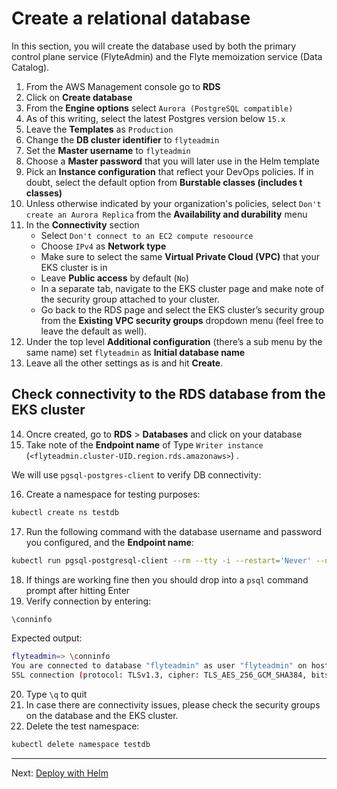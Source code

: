 # Create a relational database

In this section, you will create the database used by both the primary control plane service (FlyteAdmin) and the Flyte memoization service (Data Catalog).

1. From the AWS Management console go to **RDS**
2. Click on **Create database**
3. From the **Engine options** select `Aurora (PostgreSQL compatible)`
4. As of this writing, select the latest Postgres version below `15.x` 
5. Leave the **Templates** as `Production`
6. Change the **DB cluster identifier** to `flyteadmin`
7. Set the **Master username** to `flyteadmin`
8. Choose a **Master password** that you will later use in the Helm template
9. Pick an **Instance configuration** that reflect your DevOps policies. If in doubt, select the default option from **Burstable classes (includes t classes)**
10. Unless otherwise indicated by your organization's policies, select `Don't create an Aurora Replica` from the **Availability and durability** menu
11. In the **Connectivity** section
    - Select `Don't connect to an EC2 compute resoource`
    - Choose `IPv4` as **Network type**
    - Make sure to select the same **Virtual Private Cloud (VPC)** that your EKS cluster is in
    - Leave **Public access** by default (`No`)
    - In a separate tab, navigate to the EKS cluster page and make note of the security group attached to your cluster.
    - Go back to the RDS page and select the EKS cluster’s security group from the **Existing VPC security groups** dropdown menu (feel free to leave the default as well).
12. Under the top level **Additional configuration** (there’s a sub menu by the same name) set `flyteadmin` as **Initial database name**
13. Leave all the other settings as is and hit **Create**.

## Check connectivity to the RDS database from the EKS cluster

14. Oncre created, go to **RDS** > **Databases** and click on your database
15. Take note of the **Endpoint name** of Type `Writer instance` (`<flyteadmin.cluster-UID.region.rds.amazonaws>`) .   

We will use `pgsql-postgres-client` to verify DB connectivity:

16. Create a namespace for testing purposes:
```bash
kubectl create ns testdb
```
17. Run the following command with the database username and password you configured, and the **Endpoint name**:
```bash
kubectl run pgsql-postgresql-client --rm --tty -i --restart='Never' --namespace testdb --image docker.io/bitnami/postgresql:11.7.0-debian-10-r9 --env='PGPASSWORD=<Password>' --command -- psql --host <RDS-ENDPOINT-NAME> -U flyteadmin -d flyteadmin -p 5432
```
18. If things are working fine then you should drop into a `psql` command prompt after hitting Enter
19. Verify connection by entering:
```bash
\conninfo
```
Expected output:
```bash
flyteadmin=> \conninfo
You are connected to database "flyteadmin" as user "flyteadmin" on host "flyteadmin.cluster-....rds.amazonaws.com" at port "5432".
SSL connection (protocol: TLSv1.3, cipher: TLS_AES_256_GCM_SHA384, bits: 256, compression: off)
```
20. Type `\q` to quit
21. In case there are connectivity issues, please check the security groups on the database and the EKS cluster.
22. Delete the test namespace:
```bash
kubectl delete namespace testdb
```
---
Next: [Deploy with Helm](05-deploy-with-helm.md)


